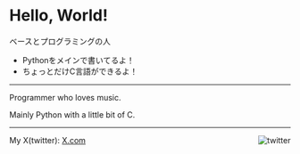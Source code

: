 # Hello, World!

ベースとプログラミングの人

* Pythonをメインで書いてるよ！
* ちょっとだけC言語ができるよ！

---

Programmer who loves music.

Mainly Python with a little bit of C.

---

My X(twitter): [X.com](https://twitter.com/hiraken0427)
<a href="https://www.twitter.com/hiraken0427"><img align="right" alt="twitter" src="https://img.shields.io/twitter/follow/hiraken0427?style=social"></a>
